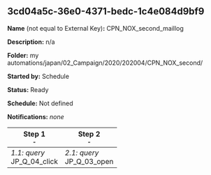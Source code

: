 ## 3cd04a5c-36e0-4371-bedc-1c4e084d9bf9

**Name** (not equal to External Key)**:** CPN_NOX_second_maillog

**Description:** n/a

**Folder:** my automations/japan/02_Campaign/2020/202004/CPN_NOX_second/

**Started by:** Schedule

**Status:** Ready

**Schedule:** Not defined

**Notifications:** _none_


| Step 1<br>_<small>-</small>_ | Step 2<br>_<small>-</small>_ |
| --- | --- |
| _1.1: query_<br>JP_Q_04_click | _2.1: query_<br>JP_Q_03_open |
